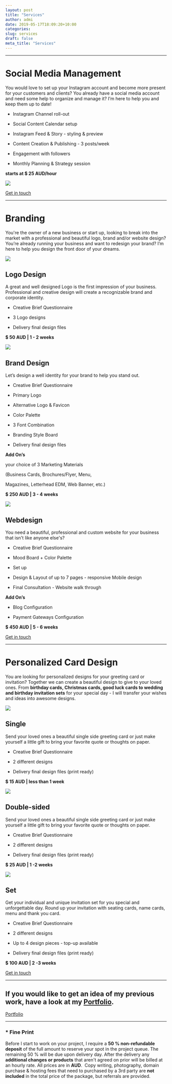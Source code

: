 ```yaml
---
layout: post
title: "Services"
author: admi
date: 2019-05-17T18:09:20+10:00
categories: 
slug: services
draft: false
meta_title: "Services"
---
```


* * *

# Social Media Management

You would love to set up your Instagram account and become more present for your customers and clients? You already have a social media account and need some help to organize and manage it? I’m here to help you and keep them up to date!

*   Instagram Channel roll-out
    

*   Social Content Calendar setup
    
*   Instagram Feed & Story - styling & preview
    
*   Content Creation & Publishing - 3 posts/week
    
*   Engagement with followers
    
*   Monthly Planning & Strategy session
    

**starts at $ 25 AUD/hour**

![](https://static1.squarespace.com/static/5ade74bc89c1722c3aecc11f/t/5ccbe052c8302529935bf12a/1556865161044/IMG_20190428_210656_597.jpg?format=original)

[Get in touch](/get-in-touch)

* * *

# Branding

You're the owner of a new business or start up, looking to break into the market with a professional and beautiful logo, brand and/or website design? You’re already running your business and want to redesign your brand? I’m here to help you design the front door of your dreams.

![](https://static1.squarespace.com/static/5ade74bc89c1722c3aecc11f/t/5c6dfee8c83025ceb59f28f7/1550712570002/DSC_3992.JPG?format=original)

## Logo Design

A great and well designed Logo is the first impression of your business. Professional and creative design will create a recognizable brand and corporate identity.  

*   Creative Brief Questionnaire
    
*   3 Logo designs
    
*   Delivery final design files
    

**$ 50 AUD | 1 - 2 weeks**

![](https://static1.squarespace.com/static/5ade74bc89c1722c3aecc11f/t/5c6dfeedfa0d6054228b83a5/1550712582676/DSC_3992.JPG?format=original)

## Brand Design

Let’s design a well identity for your brand to help you stand out.

*   Creative Brief Questionnaire
    
*   Primary Logo
    
*   Alternative Logo & Favicon
    
*   Color Palette
    
*   3 Font Combination
    
*   Branding Style Board
    
*   Delivery final design files
    

**Add On’s**

your choice of 3 Marketing Materials

(Business Cards, Brochures/Flyer, Menu,

Magazines, Letterhead EDM, Web Banner, etc.)

**$ 250 AUD | 3 - 4 weeks**

![](https://static1.squarespace.com/static/5ade74bc89c1722c3aecc11f/t/5c6dfef1f9619a90fa6bc81e/1550712595173/DSC_3992.JPG?format=original)

## Webdesign

You need a beautiful, professional and custom website for your business that isn't like anyone else's?

*   Creative Brief Questionnaire
    
*   Mood Board + Color Palette
    
*   Set up
    
*   Design & Layout of up to 7 pages - responsive Mobile design
    
*   Final Consultation - Website walk through
    

**Add On’s**

*   Blog Configuration
    
*   Payment Gateways Configuration
    

**$ 450 AUD | 5 - 6 weeks**

[Get in touch](/get-in-touch)

* * *

# Personalized Card Design

You are looking for personalized designs for your greeting card or invitation? Together we can create a beautiful design to give to your loved ones. From **birthday cards, Christmas cards, good luck cards to wedding and birthday invitation sets** for your special day - I will transfer your wishes and ideas into awesome designs.

![](https://static1.squarespace.com/static/5ade74bc89c1722c3aecc11f/t/5c6e0c37c83025ceb59fc102/1550726054378/IMG_20181219_173444.jpg?format=original)

## Single

Send your loved ones a beautiful single side greeting card or just make yourself a little gift to bring your favorite quote or thoughts on paper.

*   Creative Brief Questionnaire
    
*   2 different designs
    
*   Delivery final design files (print ready)
    

**$ 15 AUD | less than 1 week**

![](https://static1.squarespace.com/static/5ade74bc89c1722c3aecc11f/t/5c6e0c6ce5e5f0614ed9b8ca/1550726015119/IMG_20181219_173444.jpg?format=original)

## Double-sided

Send your loved ones a beautiful single side greeting card or just make yourself a little gift to bring your favorite quote or thoughts on paper.

*   Creative Brief Questionnaire
    
*   2 different designs
    
*   Delivery final design files (print ready)
    

**$ 25 AUD | 1 -2 weeks**

![](https://static1.squarespace.com/static/5ade74bc89c1722c3aecc11f/t/5c6e33f98165f563acf21316/1550726166021/IMG_20181219_173444.jpg?format=original)

## Set

Get your individual and unique invitation set for you special and unforgettable day. Round up your invitation with seating cards, name cards, menu and thank you card.

*   Creative Brief Questionnaire
    

*   2 different designs
    
*   Up to 4 design pieces - top-up available
    

*   Delivery final design files (print ready)
    

**$ 100 AUD | 2 -3 weeks**

[Get in touch](/get-in-touch)

* * *

## If you would like to get an idea of my previous work, have a look at my [Portfolio](https://viktoriastrauf.myportfolio.com/).

[Portfolio](https://viktoriastrauf.myportfolio.com/)

* * *

### \* Fine Print

Before I start to work on your project, I require a **50 % non-refundable deposit** of the full amount to reserve your spot in the project queue. The remaining 50 % will be due upon delivery day. After the delivery any **additional changes or products** that aren't agreed on prior will be billed at an hourly rate. All prices are in **AUD**.  Copy writing, photography, domain purchase & hosting fees that need to purchased by a 3rd party are **not included** in the total price of the package, but referrals are provided.